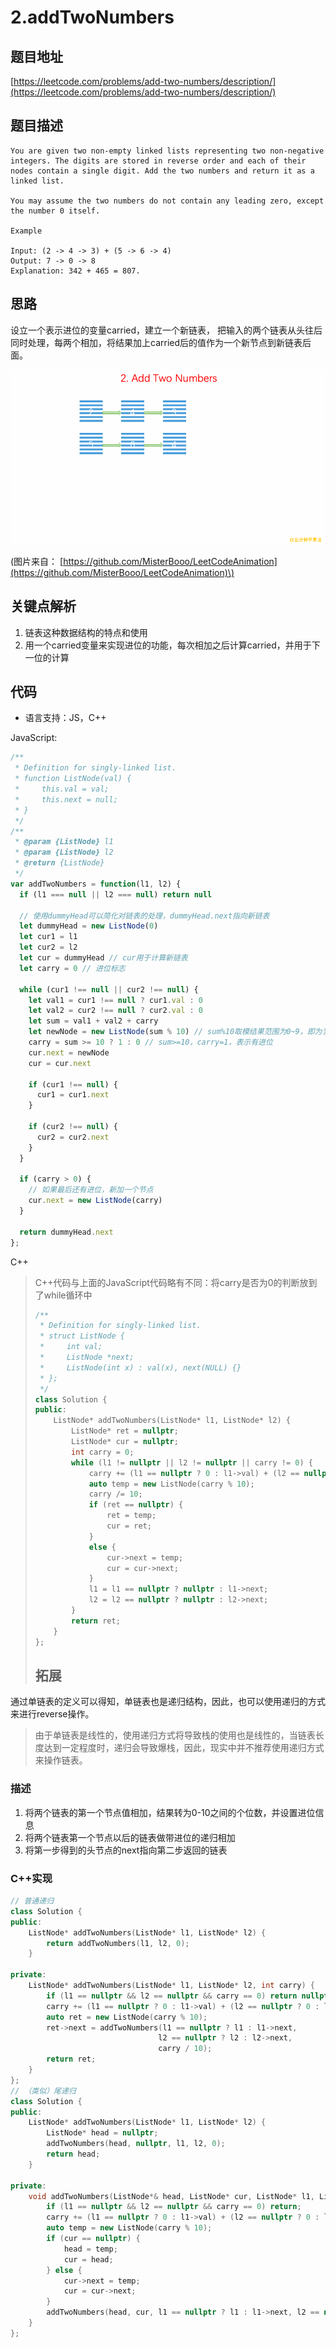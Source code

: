 # 2.addTwoNumbers

## 题目地址

[https://leetcode.com/problems/add-two-numbers/description/](https://leetcode.com/problems/add-two-numbers/description/)

## 题目描述

```text
You are given two non-empty linked lists representing two non-negative integers. The digits are stored in reverse order and each of their nodes contain a single digit. Add the two numbers and return it as a linked list.

You may assume the two numbers do not contain any leading zero, except the number 0 itself.

Example

Input: (2 -> 4 -> 3) + (5 -> 6 -> 4)
Output: 7 -> 0 -> 8
Explanation: 342 + 465 = 807.
```

## 思路

设立一个表示进位的变量carried，建立一个新链表， 把输入的两个链表从头往后同时处理，每两个相加，将结果加上carried后的值作为一个新节点到新链表后面。

![2.addTwoNumbers](../.gitbook/assets/2.addTwoNumbers.gif)

\(图片来自： [https://github.com/MisterBooo/LeetCodeAnimation](https://github.com/MisterBooo/LeetCodeAnimation)\)

## 关键点解析

1. 链表这种数据结构的特点和使用
2. 用一个carried变量来实现进位的功能，每次相加之后计算carried，并用于下一位的计算

## 代码

* 语言支持：JS，C++

JavaScript:

```javascript
/**
 * Definition for singly-linked list.
 * function ListNode(val) {
 *     this.val = val;
 *     this.next = null;
 * }
 */
/**
 * @param {ListNode} l1
 * @param {ListNode} l2
 * @return {ListNode}
 */
var addTwoNumbers = function(l1, l2) {
  if (l1 === null || l2 === null) return null

  // 使用dummyHead可以简化对链表的处理，dummyHead.next指向新链表
  let dummyHead = new ListNode(0)
  let cur1 = l1
  let cur2 = l2
  let cur = dummyHead // cur用于计算新链表
  let carry = 0 // 进位标志

  while (cur1 !== null || cur2 !== null) {
    let val1 = cur1 !== null ? cur1.val : 0
    let val2 = cur2 !== null ? cur2.val : 0
    let sum = val1 + val2 + carry
    let newNode = new ListNode(sum % 10) // sum%10取模结果范围为0~9，即为当前节点的值
    carry = sum >= 10 ? 1 : 0 // sum>=10，carry=1，表示有进位
    cur.next = newNode
    cur = cur.next

    if (cur1 !== null) {
      cur1 = cur1.next
    }

    if (cur2 !== null) {
      cur2 = cur2.next
    }
  }

  if (carry > 0) {
    // 如果最后还有进位，新加一个节点
    cur.next = new ListNode(carry)
  }

  return dummyHead.next
};
```

C++

> C++代码与上面的JavaScript代码略有不同：将carry是否为0的判断放到了while循环中
>
> ```cpp
> /**
>  * Definition for singly-linked list.
>  * struct ListNode {
>  *     int val;
>  *     ListNode *next;
>  *     ListNode(int x) : val(x), next(NULL) {}
>  * };
>  */
> class Solution {
> public:
>     ListNode* addTwoNumbers(ListNode* l1, ListNode* l2) {
>         ListNode* ret = nullptr;
>         ListNode* cur = nullptr;
>         int carry = 0;
>         while (l1 != nullptr || l2 != nullptr || carry != 0) {
>             carry += (l1 == nullptr ? 0 : l1->val) + (l2 == nullptr ? 0 : l2->val);
>             auto temp = new ListNode(carry % 10);
>             carry /= 10;
>             if (ret == nullptr) {
>                 ret = temp;
>                 cur = ret;
>             }
>             else {
>                 cur->next = temp;
>                 cur = cur->next;
>             }
>             l1 = l1 == nullptr ? nullptr : l1->next;
>             l2 = l2 == nullptr ? nullptr : l2->next;
>         }
>         return ret;
>     }
> };
> ```
>
> ## 拓展

通过单链表的定义可以得知，单链表也是递归结构，因此，也可以使用递归的方式来进行reverse操作。

> 由于单链表是线性的，使用递归方式将导致栈的使用也是线性的，当链表长度达到一定程度时，递归会导致爆栈，因此，现实中并不推荐使用递归方式来操作链表。

### 描述

1. 将两个链表的第一个节点值相加，结果转为0-10之间的个位数，并设置进位信息
2. 将两个链表第一个节点以后的链表做带进位的递归相加
3. 将第一步得到的头节点的next指向第二步返回的链表

### C++实现

```cpp
// 普通递归
class Solution {
public:
    ListNode* addTwoNumbers(ListNode* l1, ListNode* l2) {
        return addTwoNumbers(l1, l2, 0);
    }

private:
    ListNode* addTwoNumbers(ListNode* l1, ListNode* l2, int carry) {
        if (l1 == nullptr && l2 == nullptr && carry == 0) return nullptr;
        carry += (l1 == nullptr ? 0 : l1->val) + (l2 == nullptr ? 0 : l2->val);
        auto ret = new ListNode(carry % 10);
        ret->next = addTwoNumbers(l1 == nullptr ? l1 : l1->next,
                                 l2 == nullptr ? l2 : l2->next,
                                 carry / 10);
        return ret;
    }
};
// （类似）尾递归
class Solution {
public:
    ListNode* addTwoNumbers(ListNode* l1, ListNode* l2) {
        ListNode* head = nullptr;
        addTwoNumbers(head, nullptr, l1, l2, 0);
        return head;
    }

private:
    void addTwoNumbers(ListNode*& head, ListNode* cur, ListNode* l1, ListNode* l2, int carry) {
        if (l1 == nullptr && l2 == nullptr && carry == 0) return;
        carry += (l1 == nullptr ? 0 : l1->val) + (l2 == nullptr ? 0 : l2->val);
        auto temp = new ListNode(carry % 10);
        if (cur == nullptr) {
            head = temp;
            cur = head;
        } else {
            cur->next = temp;
            cur = cur->next;
        }
        addTwoNumbers(head, cur, l1 == nullptr ? l1 : l1->next, l2 == nullptr ? l2 : l2->next, carry / 10);
    }
};
```

